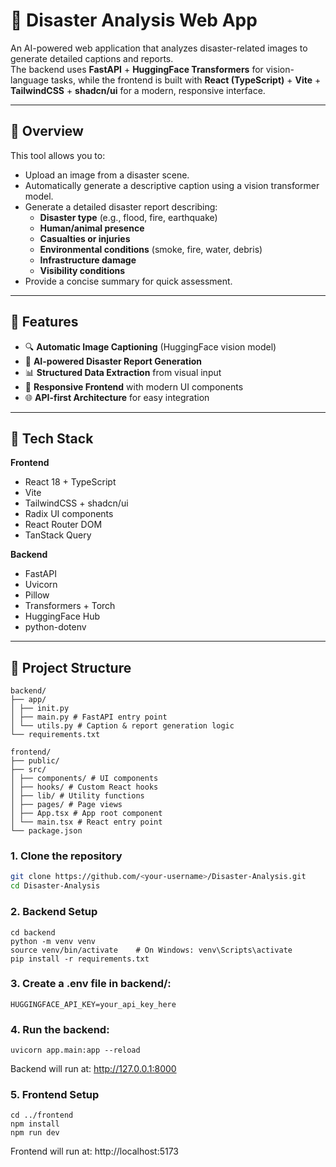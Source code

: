 # 🛑 Disaster Analysis Web App

An AI-powered web application that analyzes disaster-related images to generate detailed captions and reports.  
The backend uses **FastAPI** + **HuggingFace Transformers** for vision-language tasks, while the frontend is built with **React (TypeScript)** + **Vite** + **TailwindCSS** + **shadcn/ui** for a modern, responsive interface.

---

## 📸 Overview
This tool allows you to:
- Upload an image from a disaster scene.
- Automatically generate a descriptive caption using a vision transformer model.
- Generate a detailed disaster report describing:
  - **Disaster type** (e.g., flood, fire, earthquake)
  - **Human/animal presence**
  - **Casualties or injuries**
  - **Environmental conditions** (smoke, fire, water, debris)
  - **Infrastructure damage**
  - **Visibility conditions**
- Provide a concise summary for quick assessment.

---

## 🚀 Features
- 🔍 **Automatic Image Captioning** (HuggingFace vision model)
- 🤖 **AI-powered Disaster Report Generation**
- 📊 **Structured Data Extraction** from visual input
- 🎨 **Responsive Frontend** with modern UI components
- 🌐 **API-first Architecture** for easy integration

---

## 🧰 Tech Stack

**Frontend**
- React 18 + TypeScript
- Vite
- TailwindCSS + shadcn/ui
- Radix UI components
- React Router DOM
- TanStack Query

**Backend**
- FastAPI
- Uvicorn
- Pillow
- Transformers + Torch
- HuggingFace Hub
- python-dotenv

---

## 📂 Project Structure
```
backend/
├── app/
│ ├── init.py
│ ├── main.py # FastAPI entry point
│ └── utils.py # Caption & report generation logic
└── requirements.txt

frontend/
├── public/
├── src/
│ ├── components/ # UI components
│ ├── hooks/ # Custom React hooks
│ ├── lib/ # Utility functions
│ ├── pages/ # Page views
│ ├── App.tsx # App root component
│ └── main.tsx # React entry point
└── package.json
```

### 1. Clone the repository
```bash
git clone https://github.com/<your-username>/Disaster-Analysis.git
cd Disaster-Analysis
```
### 2. Backend Setup
```
cd backend
python -m venv venv
source venv/bin/activate    # On Windows: venv\Scripts\activate
pip install -r requirements.txt
```
### 3. Create a .env file in backend/:
```
HUGGINGFACE_API_KEY=your_api_key_here
```
### 4. Run the backend:
```
uvicorn app.main:app --reload
```
Backend will run at: http://127.0.0.1:8000

### 5. Frontend Setup
```
cd ../frontend
npm install
npm run dev
```
Frontend will run at: http://localhost:5173
